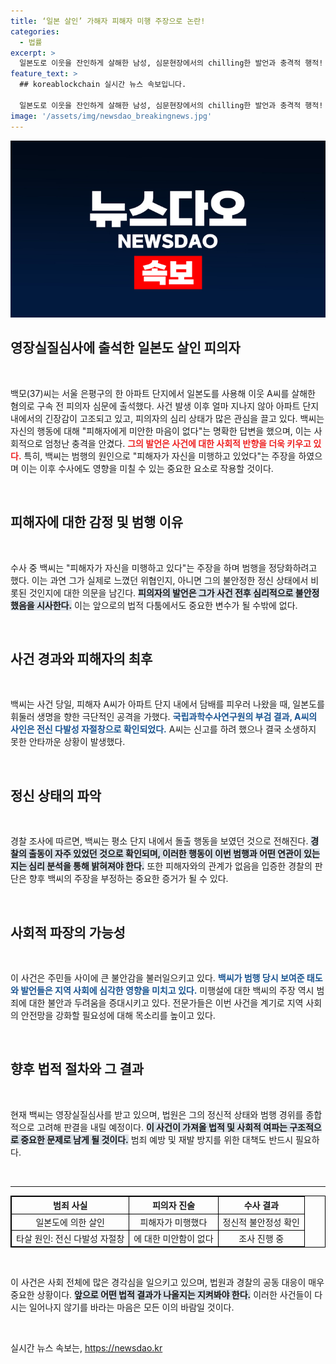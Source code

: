 ```yaml
---
title: ‘일본 살인’ 가해자 피해자 미행 주장으로 논란!
categories:
  - 법률
excerpt: >
  일본도로 이웃을 잔인하게 살해한 남성, 심문현장에서의 chilling한 발언과 충격적 행적! 피해자를 미행했다는 망상으로 일어난 범행, 진실은 무엇일까?
feature_text: >
  ## koreablockchain 실시간 뉴스 속보입니다.

  일본도로 이웃을 잔인하게 살해한 남성, 심문현장에서의 chilling한 발언과 충격적 행적! 피해자를 미행했다는 망상으로 일어난 범행, 진실은 무엇일까?
image: '/assets/img/newsdao_breakingnews.jpg'
---
```


<p><img src="/assets/img/newsdao_breakingnews.jpg" alt="koreablockchain 속보" /></p>

<h2 data-ke-size="size26">영장실질심사에 출석한 일본도 살인 피의자</h2>

<p data-ke-size="size16">&nbsp;</p>

<p data-ke-size="size16">백모(37)씨는 서울 은평구의 한 아파트 단지에서 일본도를 사용해 이웃 A씨를 살해한 혐의로 구속 전 피의자 심문에 출석했다. 사건 발생 이후 얼마 지나지 않아 아파트 단지 내에서의 긴장감이 고조되고 있고, 피의자의 심리 상태가 많은 관심을 끌고 있다. 백씨는 자신의 행동에 대해 "피해자에게 미안한 마음이 없다"는 명확한 답변을 했으며, 이는 사회적으로 엄청난 충격을 안겼다. <b><span style="color: #ee2323;">그의 발언은 사건에 대한 사회적 반향을 더욱 키우고 있다.</span></b> 특히, 백씨는 범행의 원인으로 "피해자가 자신을 미행하고 있었다"는 주장을 하였으며 이는 이후 수사에도 영향을 미칠 수 있는 중요한 요소로 작용할 것이다.</p>

<p data-ke-size="size16">&nbsp;</p>

<h2 data-ke-size="size26">피해자에 대한 감정 및 범행 이유</h2>

<p data-ke-size="size16">&nbsp;</p>

<p data-ke-size="size16">수사 중 백씨는 "피해자가 자신을 미행하고 있다"는 주장을 하며 범행을 정당화하려고 했다. 이는 과연 그가 실제로 느꼈던 위협인지, 아니면 그의 불안정한 정신 상태에서 비롯된 것인지에 대한 의문을 남긴다. <b><span style="background-color: #21538527;">피의자의 발언은 그가 사건 전후 심리적으로 불안정했음을 시사한다.</span></b> 이는 앞으로의 법적 다툼에서도 중요한 변수가 될 수밖에 없다.</p>

<p data-ke-size="size16">&nbsp;</p>

<h2 data-ke-size="size26">사건 경과와 피해자의 최후</h2>

<p data-ke-size="size16">&nbsp;</p>

<p data-ke-size="size16">백씨는 사건 당일, 피해자 A씨가 아파트 단지 내에서 담배를 피우러 나왔을 때, 일본도를 휘둘러 생명을 향한 극단적인 공격을 가했다. <b><span style="color: #1a5490;">국립과학수사연구원의 부검 결과, A씨의 사인은 전신 다발성 자절창으로 확인되었다.</span></b> A씨는 신고를 하려 했으나 결국 소생하지 못한 안타까운 상황이 발생했다.</p>

<p data-ke-size="size16">&nbsp;</p>

<h2 data-ke-size="size26">정신 상태의 파악</h2>

<p data-ke-size="size16">&nbsp;</p>

<p data-ke-size="size16">경찰 조사에 따르면, 백씨는 평소 단지 내에서 돌출 행동을 보였던 것으로 전해진다. <b><span style="background-color: #21538527;">경찰의 출동이 자주 있었던 것으로 확인되며, 이러한 행동이 이번 범행과 어떤 연관이 있는지는 심리 분석을 통해 밝혀져야 한다.</span></b> 또한 피해자와의 관계가 없음을 입증한 경찰의 판단은 향후 백씨의 주장을 부정하는 중요한 증거가 될 수 있다.</p>

<p data-ke-size="size16">&nbsp;</p>

<h2 data-ke-size="size26">사회적 파장의 가능성</h2>

<p data-ke-size="size16">&nbsp;</p>

<p data-ke-size="size16">이 사건은 주민들 사이에 큰 불안감을 불러일으키고 있다. <b><span style="color: #1a5490;">백씨가 범행 당시 보여준 태도와 발언들은 지역 사회에 심각한 영향을 미치고 있다.</span></b> 미행설에 대한 백씨의 주장 역시 범죄에 대한 불안과 두려움을 증대시키고 있다. 전문가들은 이번 사건을 계기로 지역 사회의 안전망을 강화할 필요성에 대해 목소리를 높이고 있다.</p>

<p data-ke-size="size16">&nbsp;</p>

<h2 data-ke-size="size26">향후 법적 절차와 그 결과</h2>

<p data-ke-size="size16">&nbsp;</p>

<p data-ke-size="size16">현재 백씨는 영장실질심사를 받고 있으며, 법원은 그의 정신적 상태와 범행 경위를 종합적으로 고려해 판결을 내릴 예정이다. <b><span style="background-color: #21538527;">이 사건이 가져올 법적 및 사회적 여파는 구조적으로 중요한 문제로 남게 될 것이다.</span></b> 범죄 예방 및 재발 방지를 위한 대책도 반드시 필요하다.</p>

<p data-ke-size="size16">&nbsp;</p>

<hr>

<table style="width: 100%; border-collapse: collapse; border: 1px solid black;">
    <thead>
        <tr>
            <th style="text-align: center; border: 1px solid black;">범죄 사실</th>
            <th style="text-align: center; border: 1px solid black;">피의자 진술</th>
            <th style="text-align: center; border: 1px solid black;">수사 결과</th>
        </tr>
    </thead>
    <tbody>
        <tr>
            <td style="text-align: center; border: 1px solid black;">일본도에 의한 살인</td>
            <td style="text-align: center; border: 1px solid black;">피해자가 미행했다</td>
            <td style="text-align: center; border: 1px solid black;">정신적 불안정성 확인</td>
        </tr>
        <tr>
            <td style="text-align: center; border: 1px solid black;">타살 원인: 전신 다발성 자절창</td>
            <td style="text-align: center; border: 1px solid black;">에 대한 미안함이 없다</td>
            <td style="text-align: center; border: 1px solid black;">조사 진행 중</td>
        </tr>
    </tbody>
</table>

<p data-ke-size="size16">&nbsp;</p>

<p data-ke-size="size16">이 사건은 사회 전체에 많은 경각심을 일으키고 있으며, 법원과 경찰의 공동 대응이 매우 중요한 상황이다. <b><span style="background-color: #21538527;">앞으로 어떤 법적 결과가 나올지는 지켜봐야 한다.</span></b> 이러한 사건들이 다시는 일어나지 않기를 바라는 마음은 모든 이의 바람일 것이다.</p>

<p data-ke-size="size16">&nbsp;</p>
실시간 뉴스 속보는, <a href="https://newsdao.kr" rel="dofollow">https://newsdao.kr</a>


